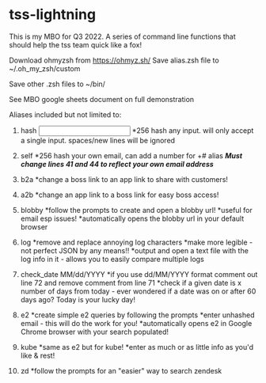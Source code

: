 # tss-lightning
This is my MBO for Q3 2022. A series of command line functions that should help the tss team quick like a fox!

Download ohmyzsh from https://ohmyz.sh/
Save alias.zsh file to ~/.oh_my_zsh/custom

Save other .zsh files to ~/bin/

See MBO google sheets document on full demonstration

Aliases included but not limited to:
1. hash <input>
  *256 hash any input. will only accept a single input. spaces/new lines will be ignored

2. self <optional number>
  *256 hash your own email, can add a number for +# alias
  ***Must change lines 41 and 44 to reflect your own email address***

3. b2a <url>
  *change a boss link to an app link to share with customers!

4. a2b <url>
  *change an app link to a boss link for easy boss access!

5. blobby
  *follow the prompts to create and open a blobby url!
  *useful for email esp issues!
  *automatically opens the blobby url in your default browser

6. log <log text from kube>
  *remove and replace annoying log characters
  *make more legible - not perfect JSON by any means!!
  *output and open a text file with the log info in it - allows you to easily compare multiple logs

7. check_date MM/dd/YYYY
  *if you use dd/MM/YYYY format comment out line 72 and remove comment from line 71
  *check if a given date is x number of days from today - ever wondered if a date was on or after 60 days ago? Today is your lucky day!

8. e2
  *create simple e2 queries by following the prompts
  *enter unhashed email - this will do the work for you!
  *automatically opens e2 in Google Chrome browser with your search populated!

9. kube
  *same as e2 but for kube!
  *enter as much or as little info as you'd like & rest!

10. zd
  *follow the prompts for an "easier" way to search zendesk
